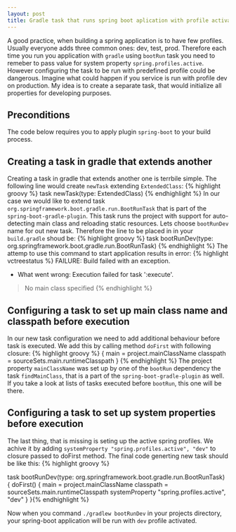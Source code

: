 ```yaml
---
layout: post
title: Gradle task that runs spring boot aplication with profile activated
---
```

A good practice, when building a spring application is to have few profiles. Usually everyone adds three common ones: dev, test, prod. Therefore each time you run you application with `gradle` using `bootRun` task  you need to remeber to pass value for system property `spring.profiles.active`. However configuring the task to be run with predefined profile could be dangerous. Imagine what could happen if you service is run with profile dev on production. My idea is to create a separate task, that would initialize all properties for developing purposes.

## Preconditions
The code below requires you to apply plugin `spring-boot` to your build process.  

## Creating a task in gradle that extends another
Creating a task in gradle that extends another one is terrbile simple. The following line would create `newTask` extending `ExtendedClass`:
{% highlight groovy %}
  task newTask(type: ExtendedClass)
{% endhighlight %}
In our case we would like to extend task `org.springframework.boot.gradle.run.BootRunTask` that is part of the `spring-boot-gradle-plugin`. This task runs the project with support for auto-detecting main class and reloading static resources. Lets choose `bootRunDev` name for out new task. Therefore the line to be placed in in your `build.gradle` shoud be:
{% highlight groovy %}
  task bootRunDev(type: org.springframework.boot.gradle.run.BootRunTask)
{% endhighlight %}
The attemp to use this command to start application results in error:
{% highlight vctreestatus %}
FAILURE: Build failed with an exception.

* What went wrong:
Execution failed for task ':execute'.
> No main class specified
{% endhighlight %}

## Configuring a task to set up main class name and classpath before execution
In our new task configuration we need to add additional behaviour before task is executed. We add this by calling method `doFirst` with following closure:
{% highlight groovy %}
{
		main = project.mainClassName
		classpath = sourceSets.main.runtimeClasspath
}
{% endhighlight %}
The project property `mainClassName` was set up by one of the `bootRun` dependency the task `findMainClass`, that is a part of the `spring-boot-gradle-plugin` as well. If you take a look at lists of tasks executed before `bootRun`, this one will be there. 

## Configuring a task to set up system properties before execution
The last thing, that is missing is seting up the active spring profiles. We achive it by adding `systemProperty "spring.profiles.active", "dev"` to closure passed to doFirst method. The final code generting new task should be like this:
{% highlight groovy %}

task bootRunDev(type: org.springframework.boot.gradle.run.BootRunTask) {
	doFirst() {
		main = project.mainClassName
		classpath = sourceSets.main.runtimeClasspath
		systemProperty "spring.profiles.active", "dev"
	}
}{% endhighlight %}

Now when you command `./gradlew bootRunDev` in your projects directory, your spring-boot application will be run with `dev` profile activated.
